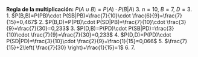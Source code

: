 **Regla de la multiplicación:** $P(A\cup B)=P(A)\cdot P(B|A)$
3. $n=10$, $B=7$, $D=3$.
	1. $P(B,B)=P(PB)\cdot P(SB|PB)=\frac{7}{10}\cdot \frac{6}{9}=\frac{7}{15}=0,467$
	2. $P(B,D)=P(PB)\cdot P(SD|PB)=\frac{7}{10}\cdot \frac{3}{9}=\frac{7}{30}=0,233$
	3. $P(D,B)=P(PD)\cdot P(SB|PD)=\frac{3}{10}\cdot \frac{7}{9}=\frac{7}{30}=0,233$
	4. $P(D,D)=P(PD)\cdot P(SD|PD)=\frac{3}{10}\cdot \frac{2}{9}=\frac{1}{15}=0,066$
	5. $\frac{7}{15}+2\left( \frac{7}{30} \right)+\frac{1}{15}=1$
	6. 
	7. 